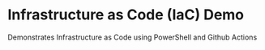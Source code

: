 # Infrastructure as Code (IaC) Demo
Demonstrates Infrastructure as Code using PowerShell and Github Actions
